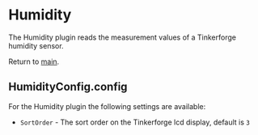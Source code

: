 # Humidity

The Humidity plugin reads the measurement values of a Tinkerforge humidity sensor.

Return to [main](./../Readme.md).

## HumidityConfig.config

For the Humidity plugin the following settings are available:

* `SortOrder` - The sort order on the Tinkerforge lcd display, default is `3`
